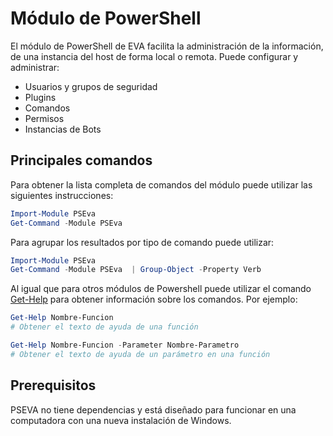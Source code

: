 # Módulo de PowerShell

El módulo de PowerShell de EVA facilita la administración de la información, de una instancia del host de forma local o remota. Puede configurar y administrar:

- Usuarios y grupos de seguridad
- Plugins
- Comandos
- Permisos
- Instancias de Bots

## Principales comandos

Para obtener la lista completa de comandos del módulo puede utilizar las siguientes instrucciones:

```powershell
Import-Module PSEva
Get-Command -Module PSEva
```

Para agrupar los resultados por tipo de comando puede utilizar:

```powershell
Import-Module PSEva
Get-Command -Module PSEva  | Group-Object -Property Verb
```

Al igual que para otros módulos de Powershell puede utilizar el comando [Get-Help](https://docs.microsoft.com/en-us/powershell/module/microsoft.powershell.core/get-help) para obtener información sobre los comandos. Por ejemplo:

```powershell
Get-Help Nombre-Funcion
# Obtener el texto de ayuda de una función
```

```powershell
Get-Help Nombre-Funcion -Parameter Nombre-Parametro
# Obtener el texto de ayuda de un parámetro en una función
```

## Prerequisitos

PSEVA no tiene dependencias y está diseñado para funcionar en una computadora con una nueva instalación de Windows.
